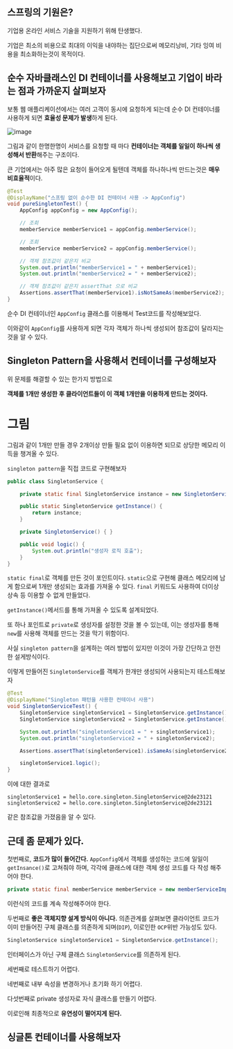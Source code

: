 ## 스프링의 기원은?

기업용 온라인 서비스 기술을 지원하기 위해 탄생했다.

기업은 최소의 비용으로 최대의 이익을 내야하는 집단으로써 메모리낭비, 기타 잉여 비용을 최소화하는것이 목적이다.

## 순수 자바클래스인 DI 컨테이너를 사용해보고 기업이 바라는 점과 가까운지 살펴보자

보통 웹 애플리케이션에서는 여러 고객이 동시에 요청하게 되는데 순수 DI 컨테이너를 사용하게 되면 **효율성 문제가 발생**하게 된다.

![image](https://user-images.githubusercontent.com/105288887/178229296-1bc14132-d09c-4bab-a7c6-4f6ba07d69a7.png)

그림과 같이 한명한명이 서비스를 요청할 때 마다 **컨테이너는 객체를 일일이 하나씩 생성해서 반환**해주는 구조이다.

큰 기업에서는 아주 많은 요청이 들어오게 될텐데 객체를 하나하나씩 만드는것은 **매우 비효율적**이다.

```java
@Test
@DisplayName("스프링 없이 순수한 DI 컨테이너 사용 -> AppConfig")
void pureSingletonTest() {
    AppConfig appConfig = new AppConfig();

    // 조회
    memberService memberService1 = appConfig.memberService();

    // 조회
    memberService memberService2 = appConfig.memberService();

    // 객체 참조값이 같은지 비교
    System.out.println("memberService1 = " + memberService1);
    System.out.println("memberService2 = " + memberService2);

    // 객체 참조값이 같은지 assertThat 으로 비교
    Assertions.assertThat(memberService1).isNotSameAs(memberService2);
}
```

순수 DI 컨테이너인 `AppConfig` 클래스를 이용해서 Test코드를 작성해보았다.

이와같이 `AppConfig`를 사용하게 되면 각자 객체가 하나씩 생성되어 참조값이 달라지는 것을 알 수 있다.

## Singleton Pattern을 사용해서 컨테이너를 구성해보자

위 문제를 해결할 수 있는 한가지 방법으로

**객체를 1개만 생성한 후 클라이언트들이 이 객체 1개만을 이용하게 만드는 것이다.**

# 그림

그림과 같이 1개만 만들 경우 2개이상 만들 필요 없이 이용하면 되므로 상당한 메모리 이득을 챙겨올 수 있다.

`singleton pattern`을 직접 코드로 구현해보자

```java
public class SingletonService {

    private static final SingletonService instance = new SingletonService();

    public static SingletonService getInstance() {
        return instance;
    }

    private SingletonService() { }

    public void logic() {
        System.out.println("생성자 로직 호출");
    }
}
```

`static final`로 객체를 만든 것이 포인트이다. `static`으로 구현해 클래스 메모리에 남게 함으로써 1개만 생성되는 효과를 가져올 수 있다. `final` 키워드도 사용하여 더이상 상속 등 이용할 수 없게 만들었다.

`getInstance()`메서드를 통해 가져올 수 있도록 설계되었다.

또 하나 포인트로 `private`로 생성자를 설정한 것을 볼 수 있는데, 이는 생성자를 통해 `new`를 사용해 객체를 만드는 것을 막기 위함이다.

사실 `singleton pattern`을 설계하는 여러 방법이 있지만 이것이 가장 간단하고 안전한 설게방식이다.

이렇게 만들어진 `SingletonService`를 객체가 한개만 생성되어 사용되는지 테스트해보자

```java
@Test
@DisplayName("Singleton 패턴을 사용한 컨테이너 사용")
void SingletonServiceTest() {
    SingletonService singletonService1 = SingletonService.getInstance();
    SingletonService singletonService2 = SingletonService.getInstance();

    System.out.println("singletonService1 = " + singletonService1);
    System.out.println("singletonService2 = " + singletonService2);

    Assertions.assertThat(singletonService1).isSameAs(singletonService2);

    singletonService1.logic();
}
```

이에 대한 결과로

```
singletonService1 = hello.core.singleton.SingletonService@2de23121
singletonService2 = hello.core.singleton.SingletonService@2de23121
```

같은 참조값을 가졌음을 알 수 있다.

## 근데 좀 문제가 있다.

첫번째로, **코드가 많이 들어간다.** `AppConfig`에서 객체를 생성하는 코드에 일일이 `getInsance()`로 고쳐줘야 하며, 각각에 클래스에 대한 객체 생성 코드를 다 작성 해주어야 한다.

```java
private static final memberService memberService = new memberServiceImpi();
```

이런식의 코드를 계속 작성해주어야 한다.

두번째로 **좋은 객체지향 설계 방식이 아니다.** 의존관계를 살펴보면 클라이언트 코드가 이미 만들어진 구체 클래스를 의존하게 되며(`DIP`), 이로인한 `OCP`위반 가능성도 있다.

```java
SingletonService singletonService1 = SingletonService.getInstance();
```

인터페이스가 아닌 구체 클래스 `SingletonService`를 의존하게 된다.

세번째로 테스트하기 어렵다.

네번째로 내부 속성을 변경하거나 초기화 하기 어렵다.

다섯번째로 private 생성자로 자식 클래스를 만들기 어렵다.

이로인해 최종적으로 **유연성이 떨어지게 된다.**

## 싱글톤 컨테이너를 사용해보자

